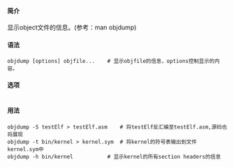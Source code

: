 #### 简介

显示object文件的信息。(参考：man objdump)

#### 语法

```
objdump [options] objfile...	# 显示objfile的信息，options控制显示的内容。
```

#### 选项

```

```



#### 用法

```shell
objdump -S testElf > testElf.asm	# 将testElf反汇编至testElf.asm,源码也将展现
objdump -t bin/kernel > kernel.sym	# 将kernel的符号表输出到文件kernel.sym中
objdump -h bin/kernel			# 显示kernel的所有section headers的信息
```


